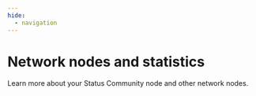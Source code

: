 ```yaml
---
hide:
  - navigation
---
```


# Network nodes and statistics

Learn more about your Status Community node and other network nodes.